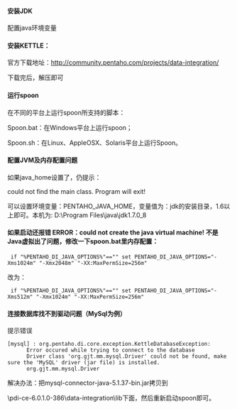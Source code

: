 #### 安装JDK

配置java环境变量

#### 安装KETTLE：

官方下载地址：http://community.pentaho.com/projects/data-integration/

下载完后，解压即可

#### 运行spoon

在不同的平台上运行spoon所支持的脚本：

Spoon.bat：在Windows平台上运行spoon；

Spoon.sh：在Linux、AppleOSX、Solaris平台上运行Spoon。

#### 配置JVM及内存配置问题

如果java_home设置了，仍提示：

 could not find the main class. Program will exit!

可以设置环境变量：PENTAHO_JAVA_HOME，变量值为：jdk的安装目录，1.6以上即可。本机为: D:\Program Files\java\jdk1.7.0_8



#### 如果启动还报错 ERROR：could not create the java virtual machine! 不是Java虚拟出了问题，修改一下spoon.bat里内存配置：
```
 if "%PENTAHO_DI_JAVA_OPTIONS%"=="" set PENTAHO_DI_JAVA_OPTIONS="-Xms1024m" "-Xmx2048m" "-XX:MaxPermSize=256m"
```
 

 改为：
```
 if "%PENTAHO_DI_JAVA_OPTIONS%"=="" set PENTAHO_DI_JAVA_OPTIONS="-Xms512m" "-Xmx1024m" "-XX:MaxPermSize=256m"
```
#### 连接数据库找不到驱动问题（MySql为例）

提示错误
```
[mysql] : org.pentaho.di.core.exception.KettleDatabaseException: 
      Error occured while trying to connect to the database
      Driver class 'org.gjt.mm.mysql.Driver' could not be found, make sure the 'MySQL' driver (jar file) is installed.
      org.gjt.mm.mysql.Driver
```

解决办法：把mysql-connector-java-5.1.37-bin.jar拷贝到

\\pdi-ce-6.0.1.0-386\data-integration\lib下面，然后重新启动spoon即可。
